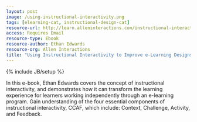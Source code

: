 ```yaml
---
layout: post
image: /using-instructional-interactivity.png
tags: [elearning-cat, instructional-design-cat]
resource-url: http://learn.alleninteractions.com/instructional-interactivity
access: Requires Email
resource-type: Ebook
resource-author: Ethan Edwards
resource-org: Allen Interactions
title: "Using Instructional Interactivity to Improve e-Learning Designs!"
---
```

{% include JB/setup %}

In this e-book, Ethan Edwards covers the concept of instructional interactivity, and demonstrates how it can transform the learning experience for learners working independently through an e-learning program. Gain understanding of the four essential components of instructional interactivity, CCAF, which include: Context, Challenge, Activity, and Feedback.
